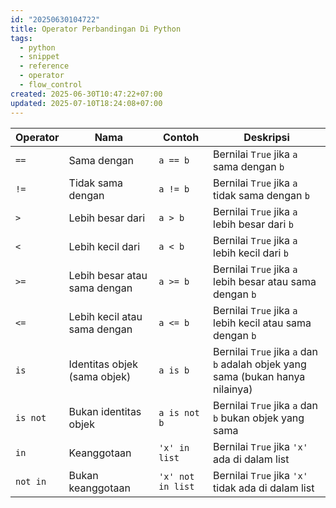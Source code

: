 ```yaml
---
id: "20250630104722"
title: Operator Perbandingan Di Python
tags:
  - python
  - snippet
  - reference
  - operator
  - flow_control
created: 2025-06-30T10:47:22+07:00
updated: 2025-07-10T18:24:08+07:00
---
```


| Operator | Nama                         | Contoh            | Deskripsi                                                                      |
| -------- | ---------------------------- | ----------------- | ------------------------------------------------------------------------------ |
| `==`     | Sama dengan                  | `a == b`          | Bernilai `True` jika `a` sama dengan `b`                                       |
| `!=`     | Tidak sama dengan            | `a != b`          | Bernilai `True` jika `a` tidak sama dengan `b`                                 |
| `>`      | Lebih besar dari             | `a > b`           | Bernilai `True` jika `a` lebih besar dari `b`                                  |
| `<`      | Lebih kecil dari             | `a < b`           | Bernilai `True` jika `a` lebih kecil dari `b`                                  |
| `>=`     | Lebih besar atau sama dengan | `a >= b`          | Bernilai `True` jika `a` lebih besar atau sama dengan `b`                      |
| `<=`     | Lebih kecil atau sama dengan | `a <= b`          | Bernilai `True` jika `a` lebih kecil atau sama dengan `b`                      |
| `is`     | Identitas objek (sama objek) | `a is b`          | Bernilai `True` jika `a` dan `b` adalah objek yang sama (bukan hanya nilainya) |
| `is not` | Bukan identitas objek        | `a is not b`      | Bernilai `True` jika `a` dan `b` bukan objek yang sama                         |
| `in`     | Keanggotaan                  | `'x' in list`     | Bernilai `True` jika `'x'` ada di dalam list                                   |
| `not in` | Bukan keanggotaan            | `'x' not in list` | Bernilai `True` jika `'x'` tidak ada di dalam list                             |

